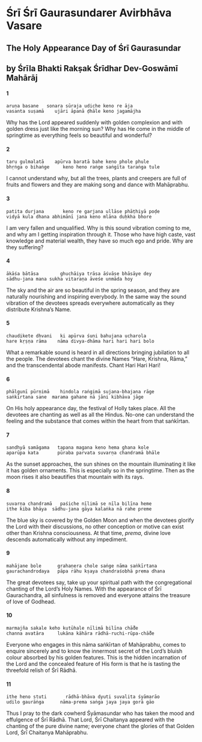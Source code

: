 # Śrī Śrī Gaurasundarer Avirbhāva Vasare

## The Holy Appearance Day of Śrī Gaurasundar

## by Śrīla Bhakti Rakṣak Śrīdhar Dev-Goswāmī Mahārāj

#### 1

    aruṇa basane   sonara sūraja udiche keno re āja
    vasanta suṣamā    ujāri āpanā ḍhāle keno jagamājha

Why has the Lord appeared suddenly with golden complexion and with golden dress just like the morning sun? Why has He come in the middle of springtime as everything feels so beautiful and wonderful?

#### 2

    taru gulmalatā    apūrva baratā bahe keno phole phule
    bhṛṅga o bihaṅge     keno heno raṅge saṅgīta taraṅga tule

I cannot understand why, but all the trees, plants and creepers are full of fruits and flowers and they are making song and dance with Mahāprabhu.

#### 3

    patita durjana       keno re garjana ullāse phāṭhiyā poḍe
    vidyā kula dhana abhimānī jana keno mlāna duḥkha bhore

I am very fallen and unqualified. Why is this sound vibration coming to me, and why am I getting inspiration through it. Those who have high caste, vast knowledge and material wealth, they have so much ego and pride. Why are they suffering?

#### 4

    ākāśa bātāsa        ghuchāiya trāsa āśvāse bhāsāye dey
    sādhu-jana mana sukha vitaraṇa āveśe unmāda hoy

The sky and the air are so beautiful in the spring season, and they are naturally nourishing and inspiring
everybody. In the same way the sound vibration of the devotees spreads everywhere automatically as
they distribute Krishna’s Name.

#### 5

    chaudikete dhvani   ki apūrva śuni bahujana ucharola
    hare kṛṣṇa rāma    nāma divya-dhāma hari hari hari bolo

What a remarkable sound is heard in all directions bringing jubilation to all the people. The devotees chant the divine Names “Hare, Krishna, Rāma,” and the transcendental abode manifests. Chant Hari Hari Hari!

#### 6

    phālgunī pūrṇimā    hindola raṅgimā sujana-bhajana rāge
    saṅkīrtana sane  marama gahane nā jāni kibhāva jāge

On His holy appearance day, the festival of Holly takes place. All the devotees are chanting as well as all the Hindus. No-one can understand the feeling and the substance that comes within the heart from that saṅkīrtan.

#### 7

    sandhyā samāgama   tapana magana keno hema ghana kole
    aparūpa kata       pūraba parvata suvarṇa chandramā bhāle

As the sunset approaches, the sun shines on the mountain illuminating it like it has golden ornaments. This is especially so in the springtime. Then as the moon rises it also beautifies that mountain with its rays.

#### 8

    suvarṇa chandramā   paśiche nīlimā se nīla bilīna heme
    ithe kiba bhāya  sādhu-jana gāya kalaṅka nā rahe preme

The blue sky is covered by the Golden Moon and when the devotees glorify the Lord with their discussions, no other conception or motive can exist other than Krishna consciousness. At that time, *prema*, divine love
descends automatically without any impediment.

#### 9

    mahājane bole      grahaṇera chole saṅge nāma saṅkīrtana
    gaurachandrodaya   pāpa rāhu kṣaya chandraśobhā prema dhana

The great devotees say, take up your spiritual path with the congregational chanting of the Lord’s Holy Names. With the appearance of Śrī Gaurachandra, all sinfulness is removed and everyone attains the treasure of love of Godhead.

#### 10

    marmajña sakale keho kutūhale nīlimā bilīna chā̐de
    channa avatāra     lukāna kāhāra rādhā-ruchi-rūpa-chā̐de

Everyone who engages in this nāma saṅkīrtan of Mahāprabhu, comes to enquire sincerely and to know the innermost secret of the Lord’s bluish colour absorbed by his golden features. This is the hidden incarnation of the Lord and the concealed feature of His form is that he is tasting the threefold relish of Śrī Rādhā.

#### 11

    ithe heno stuti       rādhā-bhāva dyuti suvalita śyāmarāo
    udilo gaurāṅga      nāma-prema saṅga jaya jaya gorā gāo

Thus I pray to the dark cowherd Śyāmasundar who has taken the mood and effulgence of Śrī Rādhā. That Lord, Śrī Chaitanya appeared with the chanting of the pure divine name; everyone chant the glories of that Golden Lord, Śrī Chaitanya Mahāprabhu.

